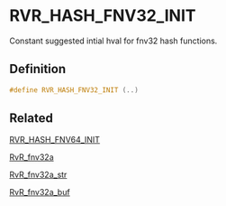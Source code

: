 # RVR_HASH_FNV32_INIT

Constant suggested intial hval for fnv32 hash functions.

## Definition

```c
#define RVR_HASH_FNV32_INIT (..)
```

## Related

[RVR_HASH_FNV64_INIT](/rvr/rvr/hash_fnv64_init)

[RvR_fnv32a](/rvr/rvr/fnv32a)

[RvR_fnv32a_str](/rvr/rvr/fnv32a_str)

[RvR_fnv32a_buf](/rvr/rvr/fnv32a_buf)

